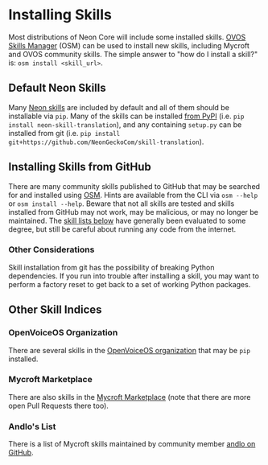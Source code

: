 # Installing Skills
Most distributions of Neon Core will include some installed skills. 
[OVOS Skills Manager](https://openvoiceos.github.io/community-docs/osm/) (OSM) 
can be used to install new skills, including Mycroft and OVOS community skills.
The simple answer to "how do I install a skill?" is: `osm install <skill_url>`.

## Default Neon Skills
Many [Neon skills](https://github.com/NeonGeckoCom/neon_skills) are included by
default and all of them should be installable via `pip`. Many of the skills can
be installed [from PyPI](https://pypi.org/search/?q=neon-skill) (i.e. `pip install
neon-skill-translation`), and any containing `setup.py` can be installed from git
(i.e. `pip install git+https://github.com/NeonGeckoCom/skill-translation`).

## Installing Skills from GitHub
There are many community skills published to GitHub that may be searched for and
installed using [OSM](https://openvoiceos.github.io/community-docs/osm/). Hints
are available from the CLI via `osm --help` or `osm install --help`. Beware that
not all skills are tested and skills installed from GitHub may not work, may be
malicious, or may no longer be maintained. The [skill lists below](#other-skill-indices)
have generally been evaluated to some degree, but still be careful about running
any code from the internet.

### Other Considerations
Skill installation from git has the possibility of breaking Python dependencies.
If you run into trouble after installing a skill, you may want to perform a
factory reset to get back to a set of working Python packages.

## Other Skill Indices
### OpenVoiceOS Organization
There are several skills in the [OpenVoiceOS organization](https://github.com/OpenVoiceOS?q=skill-ovos&type=all&language=&sort=)
that may be `pip` installed.

### Mycroft Marketplace
There are also skills in the [Mycroft Marketplace](https://github.com/MycroftAI/mycroft-skills)
(note that there are more open Pull Requests there too).

### Andlo's List
There is a list of Mycroft skills maintained by community member
[andlo on GitHub](https://github.com/andlo/mycroft-skills-list-gitbook/tree/master/skills).
